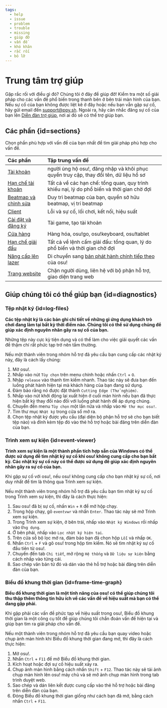 ```yaml
---
tags:
  - help
  - issue
  - problem
  - trouble
  - missing
  - giúp đỡ
  - vấn đề
  - khó khăn
  - rắc rối
  - bỏ lỡ
---
```


# Trung tâm trợ giúp

Gặp rắc rối với điều gì đó? Chúng tôi ở đây để giúp đỡ! Kiểm tra một số giải pháp cho các vấn đề phổ biến trong thanh bên ở bên trái màn hình của bạn. Nếu sự cố của bạn không được liệt kê ở đây hoặc nếu bạn vẫn gặp sự cố, hãy gửi email đến [support@ppy.sh](mailto:support@ppy.sh). Ngoài ra, hãy cân nhắc đăng sự cố của bạn lên [Diễn đàn trợ giúp](https://osu.ppy.sh/community/forums/5), nơi ai đó sẽ có thể trợ giúp bạn.

## Các phần {id=sections}

Chọn phần phù hợp với vấn đề của bạn nhất để tìm giải pháp phù hợp cho vấn đề.

| Các phần | Tập trung vấn đề |
| :-- | :-- |
| [Tài khoản](/wiki/Help_centre/Account) | người ủng hộ osu!, đăng nhập và khôi phục quyền truy cập, thay đổi tên, dữ liệu hồ sơ |
| [Hạn chế tài khoản](/wiki/Help_centre/Account_restrictions) | Tất cả về các hạn chế: tổng quan, quy trình khiếu nại, lý do phổ biến và thời gian chờ đợi |
| [Beatmap và chỉnh sửa](/wiki/Help_centre/Beatmapping) | Duy trì beatmap của bạn, quyền sở hữu beatmap, vị trí beatmap |
| [Client](/wiki/Help_centre/Client) | Lỗi và sự cố, lối chơi, kết nối, hiệu suất |
| [Cài đặt và đăng ký](/wiki/Help_centre/Installation_and_registration) | Tải game, tạo tài khoản |
| [Cửa hàng](/wiki/Help_centre/Store) | Hàng hóa, osu!go, osu!keyboard, osu!tablet |
| [Hạn chế giải đấu](/wiki/Help_centre/Tournament_bans) | Tất cả về lệnh cấm giải đấu: tổng quan, lý do phổ biến và thời gian chờ đợi |
| [Nâng cấp lên lazer](/wiki/Help_centre/Upgrading_to_lazer) | Di chuyển sang [bản phát hành chính tiếp theo](/wiki/Client/Release_stream/Lazer) của osu! |
| [Trang website](/wiki/Help_centre/Website) | Chặn người dùng, liên hệ với bộ phận hỗ trợ, giao diện trang web |

## Giúp chúng tôi có thể giúp bạn {id=diagnostics}

### Tệp nhật ký {id=log-files}

**Các tệp nhật ký là các bản ghi chi tiết về những gì ứng dụng khách trò chơi đang làm tại bất kỳ thời điểm nào. Chúng tôi có thể sử dụng chúng để giúp xác định nguyên nhân gây ra sự cố của bạn.**

Những tệp này cực kỳ tiện dụng và có thể làm cho việc giải quyết các vấn đề thậm chí rất phức tạp trở nên tầm thường.

Nếu một thành viên trong nhóm hỗ trợ đã yêu cầu bạn cung cấp các nhật ký này, đây là cách lấy chúng:

1. Mở osu!.
2. Nhấp vào nút `Tùy chọn` trên menu chính hoặc nhấn `Ctrl` + `O`.
3. Nhập `release` vào thanh tìm kiếm nhanh. Thao tác này sẽ đưa bạn đến luồng phát hành hiện tại mà khách hàng của bạn đang sử dụng.
4. Đảm bảo rằng nó được đặt thành `Cutting Edge (Thử nghiệm)`.
5. Nhấp vào nút khởi động lại xuất hiện ở cuối màn hình nếu bạn đã thực hiện bất kỳ thay đổi nào đối với luồng phát hành để áp dụng chúng.
6. Chuyển đến menu `Tùy chọn` một lần nữa và nhấp vào `Mở thư mục osu!`.
7. Tìm thư mục `Nhật ký` trong cửa sổ mở ra.
8. Chọn tệp nhật ký được yêu cầu (đại diện bộ phận hỗ trợ sẽ cho bạn biết tệp nào) và đính kèm tệp đó vào thẻ hỗ trợ hoặc bài đăng trên diễn đàn của bạn.

### Trình xem sự kiện {id=event-viewer}

**Trình xem sự kiện là một thành phần tích hợp sẵn của Windows có thể được sử dụng để tìm nhật ký sự cố khi osu! không cung cấp cho bạn bất kỳ. Các nhật ký sự cố này có thể được sử dụng để giúp xác định nguyên nhân gây ra sự cố của bạn.**

Khi gặp sự cố với osu!, nếu osu! không cung cấp cho bạn nhật ký sự cố, nơi duy nhất để tìm là thông qua Trình xem sự kiện.

Nếu một thành viên trong nhóm hỗ trợ đã yêu cầu bạn tìm nhật ký sự cố trong Trình xem sự kiện, thì đây là cách thực hiện:

1. Sau osu! đã bị sự cố, nhấn `Win` + `R` để mở hộp chạy.
2. Trong hộp chạy, gõ `eventvwr` và nhấn `Enter`. Thao tác này sẽ mở Trình xem sự kiện.
3. Trong Trình xem sự kiện, ở bên trái, nhấp vào `Nhật ký Windows` rồi nhấp vào `Ứng dụng`.
4. Ở bên phải, nhấp vào `Lọc nhật ký hiện tại`.
5. Trên cửa sổ bộ lọc mở ra, đảm bảo bạn đã chọn hộp `Lỗi` và nhấp `OK`.
6. Nhấn `Ctrl` + `F` và gõ osu! trong hộp tìm kiếm. Nó sẽ tìm nhật ký sự cố đầu tiên từ osu!.
7. Chuyển đến tab `Chi tiết`, mở rộng `Hệ thống` và `Dữ liệu sự kiện` bằng cách nhấp vào từng cái.
8. Sao chép văn bản từ đó và dán vào thẻ hỗ trợ hoặc bài đăng trên diễn đàn của bạn.

### Biểu đồ khung thời gian {id=frame-time-graph}

**Biểu đồ khung thời gian là một tính năng của osu! có thể giúp chúng tôi thu thập thêm thông tin hữu ích về các vấn đề về hiệu suất mà bạn có thể đang gặp phải.**

Khi gặp phải các vấn đề phức tạp về hiệu suất trong osu!, Biểu đồ khung thời gian là một công cụ tốt để giúp chúng tôi chẩn đoán vấn đề hiện tại và giúp bạn tìm ra giải pháp cho vấn đề.

Nếu một thành viên trong nhóm hỗ trợ đã yêu cầu bạn quay video hoặc chụp ảnh màn hình khi Biểu đồ khung thời gian đang mở, thì đây là cách thực hiện:

1. Mở osu!.
2. Nhấn `Ctrl` + `F11` để mở Biểu đồ khung thời gian.
3. Kích hoạt hoặc đợi sự cố hiệu suất xảy ra.
4. Chụp ảnh màn hình bằng cách nhấn `Shift` + `F12`. Thao tác này sẽ tải ảnh chụp màn hình lên osu! máy chủ và sẽ mở ảnh chụp màn hình trong tab trình duyệt web.
5. Sao chép và dán liên kết được cung cấp vào thẻ hỗ trợ hoặc bài đăng trên diễn đàn của bạn.
6. Đóng Biểu đồ khung thời gian giống như cách bạn đã mở, bằng cách nhấn `Ctrl` + `F11`.
